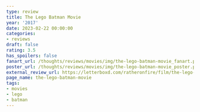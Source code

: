 ```yaml
---
type: review
title: The Lego Batman Movie
year: '2017'
date: 2023-02-22 00:00:00
categories:
- reviews
draft: false
rating: 3.5
has_spoilers: false
fanart_url: /thoughts/reviews/movies/img/the-lego-batman-movie_fanart.png
poster_url: /thoughts/reviews/movies/img/the-lego-batman-movie_poster.png
external_review_url: https://letterboxd.com/ratheronfire/film/the-lego-batman-movie/
page_name: the-lego-batman-movie
tags:
- movies
- lego
- batman
---
```


